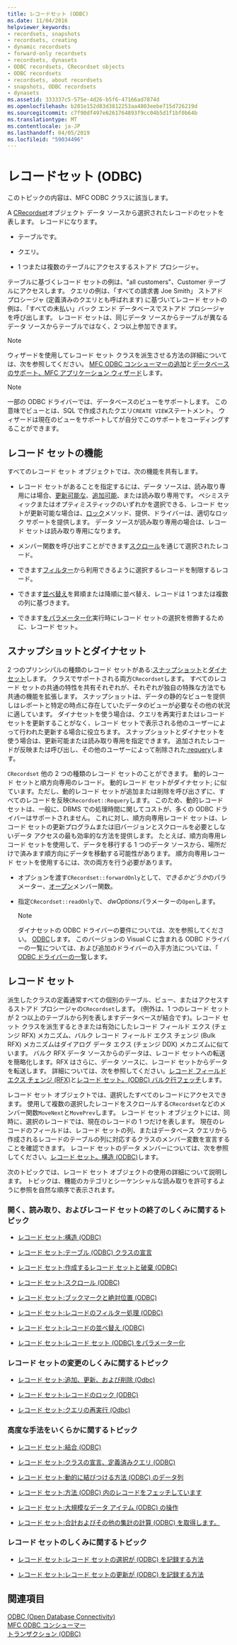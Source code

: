 ```yaml
---
title: レコードセット (ODBC)
ms.date: 11/04/2016
helpviewer_keywords:
- recordsets, snapshots
- recordsets, creating
- dynamic recordsets
- forward-only recordsets
- recordsets, dynasets
- ODBC recordsets, CRecordset objects
- ODBC recordsets
- recordsets, about recordsets
- snapshots, ODBC recordsets
- dynasets
ms.assetid: 333337c5-575e-4d26-b5f6-47166ad7874d
ms.openlocfilehash: b201e152d83d3812253aa4803eebe715d726219d
ms.sourcegitcommit: c7f90df497e6261764893f9cc04b5d1f1bf0b64b
ms.translationtype: MT
ms.contentlocale: ja-JP
ms.lasthandoff: 04/05/2019
ms.locfileid: "59034496"
---
```

# <a name="recordset-odbc"></a>レコードセット (ODBC)

このトピックの内容は、MFC ODBC クラスに該当します。

A [CRecordset](../../mfc/reference/crecordset-class.md)オブジェクト データ ソースから選択されたレコードのセットを表します。 レコードになります。

- テーブルです。

- クエリ。

- 1 つまたは複数のテーブルにアクセスするストアド プロシージャ。

テーブルに基づくレコード セットの例は、"all customers"、Customer テーブルにアクセスします。 クエリの例は、「すべての請求書 Joe Smith」 ストアド プロシージャ (定義済みのクエリとも呼ばれます) に基づいてレコード セットの例は、「すべての未払い」バック エンド データベースでストアド プロシージャを呼び出します。 レコード セットは、同じデータ ソースからテーブルが異なるデータ ソースからテーブルではなく、2 つ以上参加できます。

> [!NOTE]
>  ウィザードを使用してレコード セット クラスを派生させる方法の詳細については、次を参照してください。 [MFC ODBC コンシューマーの追加](../../mfc/reference/adding-an-mfc-odbc-consumer.md)と[データベースのサポート、MFC アプリケーション ウィザード](../../mfc/reference/database-support-mfc-application-wizard.md)します。

> [!NOTE]
>  一部の ODBC ドライバーでは、データベースのビューをサポートします。 この意味でビューとは、SQL で作成されたクエリ`CREATE VIEW`ステートメント。 ウィザードは現在のビューをサポートしてが自分でこのサポートをコーディングすることができます。

##  <a name="_core_recordset_capabilities"></a> レコード セットの機能

すべてのレコード セット オブジェクトでは、次の機能を共有します。

- レコード セットがあることを指定するには、データ ソースは、読み取り専用には場合、[更新可能な](../../data/odbc/recordset-adding-updating-and-deleting-records-odbc.md)、[追加可能](../../data/odbc/recordset-adding-updating-and-deleting-records-odbc.md)、または読み取り専用です。 ペシミスティックまたはオプティミスティックのいずれかを選択できる、レコード セットが更新可能な場合は、[ロック](../../data/odbc/recordset-locking-records-odbc.md)メソッド、提供、ドライバーは、適切なロック サポートを提供します。 データ ソースが読み取り専用の場合は、レコード セットは読み取り専用になります。

- メンバー関数を呼び出すことができます[スクロール](../../data/odbc/recordset-scrolling-odbc.md)を通じて選択されたレコード。

- できます[フィルター](../../data/odbc/recordset-filtering-records-odbc.md)から利用できるように選択するレコードを制限するレコード。

- できます[並べ替え](../../data/odbc/recordset-sorting-records-odbc.md)を昇順または降順に並べ替え、レコードは 1 つまたは複数の列に基づきます。

- できます[をパラメーター化](../../data/odbc/recordset-parameterizing-a-recordset-odbc.md)実行時にレコード セットの選択を修飾するために、レコード セット。

##  <a name="_core_snapshots_and_dynasets"></a> スナップショットとダイナセット

2 つのプリンシパルの種類のレコード セットがある:[スナップショット](../../data/odbc/snapshot.md)と[ダイナセット](../../data/odbc/dynaset.md)します。 クラスでサポートされる両方`CRecordset`します。 すべてのレコード セットの共通の特性を共有それぞれが、それぞれが独自の特殊な方法でも共通の機能を拡張します。 スナップショットは、データの静的なビューを提供しはレポートと特定の時点に存在していたデータのビューが必要なその他の状況に適しています。 ダイナセットを使う場合は、クエリを再実行またはレコード セットを更新することがなく、レコード セットで表示される他のユーザーによって行われた更新する場合に役立ちます。 スナップショットとダイナセットを使う場合は、更新可能または読み取り専用を指定できます。 追加されたレコードが反映または呼び出し、その他のユーザーによって削除された[:requery](../../mfc/reference/crecordset-class.md#requery)します。

`CRecordset` 他の 2 つの種類のレコード セットのことができます。 動的レコード セットと順方向専用のレコード。 動的レコード セットがダイナセット; に似ています。ただし、動的レコード セットが追加または削除を呼び出さずに、すべてのレコードを反映`CRecordset::Requery`します。 このため、動的レコード セットは、一般に、DBMS での処理時間に関してコストが、多くの ODBC ドライバーはサポートされません。 これに対し、順方向専用レコード セットは、レコード セットの更新プログラムまたは旧バージョンとスクロールを必要としないデータ アクセスの最も効率的な方法を提供します。 たとえば、順方向専用レコード セットを使用して、データを移行する 1 つのデータ ソースから、場所だけで済みます順方向にデータを移動する可能性があります。 順方向専用レコード セットを使用するには、次の両方を行う必要があります。

- オプションを渡す`CRecordset::forwardOnly`として、*できるかどうか*のパラメーター、[オープン](../../mfc/reference/crecordset-class.md#open)メンバー関数。

- 指定`CRecordset::readOnly`で、 *dwOptions*パラメーターの`Open`します。

    > [!NOTE]
    >  ダイナセットの ODBC ドライバーの要件については、次を参照してください。 [ODBC](../../data/odbc/odbc-basics.md)します。 このバージョンの Visual C に含まれる ODBC ドライバーの一覧については、および追加のドライバーの入手方法については、「 [ODBC ドライバーの一覧](../../data/odbc/odbc-driver-list.md)します。

##  <a name="_core_your_recordsets"></a> レコード セット

派生したクラスの定義通常すべての個別のテーブル、ビュー、またはアクセスするストアド プロシージャの`CRecordset`します。 (例外は、1 つのレコード セットが 2 つ以上のテーブルから列を表しますデータベースが結合です)。レコード セット クラスを派生するときまたは有効にしたレコード フィールド エクス (チェンジ RFX) メカニズム、バルク レコード フィールド エクス チェンジ (Bulk RFX) メカニズムはダイアログ データ エクス (チェンジ DDX) メカニズムに似ています。 バルク RFX データ ソースからのデータは、レコード セットへの転送を簡略化します。RFX はさらに、データ ソースに、レコード セットからデータを転送します。 詳細については、次を参照してください。[レコード フィールド エクス チェンジ (RFX)](../../data/odbc/record-field-exchange-rfx.md)と[レコード セット。(ODBC) バルク行フェッチ](../../data/odbc/recordset-fetching-records-in-bulk-odbc.md)します。

レコード セット オブジェクトでは、選択したすべてのレコードにアクセスできます。 使用して複数の選択したレコードをスクロールする`CRecordset`などのメンバー関数`MoveNext`と`MovePrev`します。 レコード セット オブジェクトには、同時に、選択のレコードでは、現在のレコードの 1 つだけを表します。 現在のレコードのフィールドは、レコード セットの列、またはデータベース クエリから作成されるレコードのテーブルの列に対応するクラスのメンバー変数を宣言することを確認できます。 レコード セットのデータ メンバーについては、次を参照してください。[レコード セット。構造 (ODBC)](../../data/odbc/recordset-architecture-odbc.md)します。

次のトピックでは、レコード セット オブジェクトの使用の詳細について説明します。 トピックは、機能のカテゴリとシーケンシャルな読み取りを許可するように参照を自然な順序で表示されます。

### <a name="topics-about-the-mechanics-of-opening-reading-and-closing-recordsets"></a>開く、読み取り、およびレコード セットの終了のしくみに関するトピック

- [レコード セット:構造 (ODBC)](../../data/odbc/recordset-architecture-odbc.md)

- [レコード セット:テーブル (ODBC) クラスの宣言](../../data/odbc/recordset-declaring-a-class-for-a-table-odbc.md)

- [レコード セット:作成するレコード セットと破棄 (ODBC)](../../data/odbc/recordset-creating-and-closing-recordsets-odbc.md)

- [レコード セット:スクロール (ODBC)](../../data/odbc/recordset-scrolling-odbc.md)

- [レコード セット:ブックマークと絶対位置 (ODBC)](../../data/odbc/recordset-bookmarks-and-absolute-positions-odbc.md)

- [レコード セット:レコードのフィルター処理 (ODBC)](../../data/odbc/recordset-filtering-records-odbc.md)

- [レコード セット:レコードの並べ替え (ODBC)](../../data/odbc/recordset-sorting-records-odbc.md)

- [レコード セット:レコード セット (ODBC) をパラメーター化](../../data/odbc/recordset-parameterizing-a-recordset-odbc.md)

### <a name="topics-about-the-mechanics-of-modifying-recordsets"></a>レコード セットの変更のしくみに関するトピック

- [レコード セット:追加、更新、および削除 (Odbc)](../../data/odbc/recordset-adding-updating-and-deleting-records-odbc.md)

- [レコード セット:レコードのロック (ODBC)](../../data/odbc/recordset-locking-records-odbc.md)

- [レコード セット:クエリの再実行 (Odbc)](../../data/odbc/recordset-requerying-a-recordset-odbc.md)

### <a name="topics-about-somewhat-more-advanced-techniques"></a>高度な手法をいくらかに関するトピック

- [レコード セット:結合 (ODBC)](../../data/odbc/recordset-performing-a-join-odbc.md)

- [レコード セット:クラスの宣言、定義済みクエリ (ODBC)](../../data/odbc/recordset-declaring-a-class-for-a-predefined-query-odbc.md)

- [レコード セット:動的に結びつける方法 (ODBC) のデータ列](../../data/odbc/recordset-dynamically-binding-data-columns-odbc.md)

- [レコード セット:方法 (ODBC) 内のレコードをフェッチしています](../../data/odbc/recordset-fetching-records-in-bulk-odbc.md)

- [レコード セット:大規模なデータ アイテム (ODBC) の操作](../../data/odbc/recordset-working-with-large-data-items-odbc.md)

- [レコード セット:合計およびその他の集計の計算 (ODBC) を取得します。](../../data/odbc/recordset-obtaining-sums-and-other-aggregate-results-odbc.md)

### <a name="topics-about-how-recordsets-work"></a>レコード セットのしくみに関するトピック

- [レコード セット:レコード セットの選択が (ODBC) を記録する方法](../../data/odbc/recordset-how-recordsets-select-records-odbc.md)

- [レコード セット:レコード セットの更新が (ODBC) を記録する方法](../../data/odbc/recordset-how-recordsets-update-records-odbc.md)

## <a name="see-also"></a>関連項目

[ODBC (Open Database Connectivity)](../../data/odbc/open-database-connectivity-odbc.md)<br/>
[MFC ODBC コンシューマー](../../mfc/reference/adding-an-mfc-odbc-consumer.md)<br/>
[トランザクション (ODBC)](../../data/odbc/transaction-odbc.md)